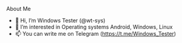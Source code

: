 About Me 
- 👋 Hi, I’m Windows Tester (@wt-sys)
- 👀 I’m interested in Operating systems Android, Windows, Linux
- 📫 You can write me on Telegram (https://t.me/Windows_Tester)
